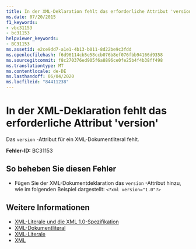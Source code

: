 ```yaml
---
title: In der XML-Deklaration fehlt das erforderliche Attribut 'version'
ms.date: 07/20/2015
f1_keywords:
- vbc31153
- bc31153
helpviewer_keywords:
- BC31153
ms.assetid: e2ce9dd7-a1e1-4b13-b011-8d22be9c3fdd
ms.openlocfilehash: f6d96114cb5e58ccb076b8ef076fbb94166d9358
ms.sourcegitcommit: f8c270376ed905f6a8896ce0fe25b4f4b38ff498
ms.translationtype: MT
ms.contentlocale: de-DE
ms.lasthandoff: 06/04/2020
ms.locfileid: "84411238"
---
```

# <a name="required-attribute-version-missing-from-xml-declaration"></a>In der XML-Deklaration fehlt das erforderliche Attribut 'version'
Das `version` -Attribut für ein XML-Dokumentliteral fehlt.  
  
 **Fehler-ID:** BC31153  
  
## <a name="to-correct-this-error"></a>So beheben Sie diesen Fehler  
  
- Fügen Sie der XML-Dokumentdeklaration das `version` -Attribut hinzu, wie im folgenden Beispiel dargestellt: `<?xml version="1.0"?>`  
  
## <a name="see-also"></a>Weitere Informationen

- [XML-Literale und die XML 1.0-Spezifikation](../programming-guide/language-features/xml/xml-literals-and-the-xml-1-0-specification.md)
- [XML-Dokumentliteral](../language-reference/xml-literals/xml-document-literal.md)
- [XML-Literale](../language-reference/xml-literals/index.md)
- [XML](../programming-guide/language-features/xml/index.md)
